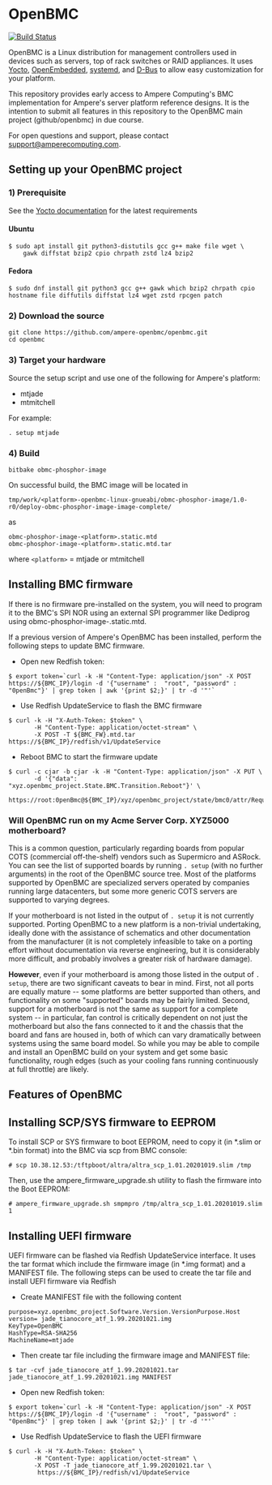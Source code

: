 # OpenBMC

[![Build Status](https://openpower.xyz/buildStatus/icon?job=openbmc-build)](https://openpower.xyz/job/openbmc-build/)

OpenBMC is a Linux distribution for management controllers used in devices such
as servers, top of rack switches or RAID appliances. It uses
[Yocto](https://www.yoctoproject.org/),
[OpenEmbedded](https://www.openembedded.org/wiki/Main_Page),
[systemd](https://www.freedesktop.org/wiki/Software/systemd/), and
[D-Bus](https://www.freedesktop.org/wiki/Software/dbus/) to allow easy
customization for your platform.

This repository provides early access to Ampere Computing's BMC implementation
for Ampere's server platform reference designs. It is the intention to submit
all features in this repository to the OpenBMC main project (github/openbmc)
in due course.

For open questions and support, please contact support@amperecomputing.com.

## Setting up your OpenBMC project

### 1) Prerequisite

See the [Yocto documentation](https://docs.yoctoproject.org/ref-manual/system-requirements.html#required-packages-for-the-build-host)
for the latest requirements

#### Ubuntu
```
$ sudo apt install git python3-distutils gcc g++ make file wget \
    gawk diffstat bzip2 cpio chrpath zstd lz4 bzip2
```

#### Fedora
```
$ sudo dnf install git python3 gcc g++ gawk which bzip2 chrpath cpio
hostname file diffutils diffstat lz4 wget zstd rpcgen patch
```

### 2) Download the source
```
git clone https://github.com/ampere-openbmc/openbmc.git
cd openbmc
```

### 3) Target your hardware
Source the setup script and use one of the following for Ampere's platform:
- mtjade
- mtmitchell

For example:
```
. setup mtjade
```

### 4) Build
```
bitbake obmc-phosphor-image
```

On successful build, the BMC image will be located in
```
tmp/work/<platform>-openbmc-linux-gnueabi/obmc-phosphor-image/1.0-r0/deploy-obmc-phosphor-image-image-complete/
```

as
```
obmc-phosphor-image-<platform>.static.mtd
obmc-phosphor-image-<platform>.static.mtd.tar
```

where `<platform>` = mtjade or mtmitchell

## Installing BMC firmware

If there is no firmware pre-installed on the system, you will need to program it to the BMC's SPI NOR using an external SPI programmer like Dediprog
using obmc-phosphor-image-<platform>.static.mtd.

If a previous version of Ampere's OpenBMC has been installed, perform the following steps to update BMC firmware.

- Open new Redfish token:
```
$ export token=`curl -k -H "Content-Type: application/json" -X POST https://${BMC_IP}/login -d '{"username" :  "root", "password" :  "0penBmc"}' | grep token | awk '{print $2;}' | tr -d '"'`
```

- Use Redfish UpdateService to flash the BMC firmware
```
$ curl -k -H "X-Auth-Token: $token" \
       -H "Content-Type: application/octet-stream" \
       -X POST -T ${BMC_FW}.mtd.tar https://${BMC_IP}/redfish/v1/UpdateService
```

- Reboot BMC to start the firmware update
```
$ curl -c cjar -b cjar -k -H "Content-Type: application/json" -X PUT \
       -d '{"data": "xyz.openbmc_project.State.BMC.Transition.Reboot"}' \
        https://root:0penBmc@${BMC_IP}/xyz/openbmc_project/state/bmc0/attr/RequestedBMCTransition`
```

### Will OpenBMC run on my Acme Server Corp. XYZ5000 motherboard?

This is a common question, particularly regarding boards from popular COTS
(commercial off-the-shelf) vendors such as Supermicro and ASRock.  You can see
the list of supported boards by running `. setup` (with no further arguments) in
the root of the OpenBMC source tree.  Most of the platforms supported by OpenBMC
are specialized servers operated by companies running large datacenters, but
some more generic COTS servers are supported to varying degrees.

If your motherboard is not listed in the output of `. setup` it is not currently
supported.  Porting OpenBMC to a new platform is a non-trivial undertaking,
ideally done with the assistance of schematics and other documentation from the
manufacturer (it is not completely infeasible to take on a porting effort
without documentation via reverse engineering, but it is considerably more
difficult, and probably involves a greater risk of hardware damage).

**However**, even if your motherboard is among those listed in the output of
`. setup`, there are two significant caveats to bear in mind.  First, not all
ports are equally mature -- some platforms are better supported than others, and
functionality on some "supported" boards may be fairly limited.  Second, support
for a motherboard is not the same as support for a complete system -- in
particular, fan control is critically dependent on not just the motherboard but
also the fans connected to it and the chassis that the board and fans are housed
in, both of which can vary dramatically between systems using the same board
model.  So while you may be able to compile and install an OpenBMC build on your
system and get some basic functionality, rough edges (such as your cooling fans
running continuously at full throttle) are likely.

## Features of OpenBMC
## Installing SCP/SYS firmware to EEPROM

To install SCP or SYS firmware to boot EEPROM, need to copy it (in *.slim or *.bin format) into the BMC via scp from BMC console:

```
# scp 10.38.12.53:/tftpboot/altra/altra_scp_1.01.20201019.slim /tmp
```

Then, use the ampere_firmware_upgrade.sh utility to flash the firmware into the Boot EEPROM:

```
# ampere_firmware_upgrade.sh smpmpro /tmp/altra_scp_1.01.20201019.slim 1
```

## Installing UEFI firmware

UEFI firmware can be flashed via Redfish UpdateService interface. It uses the tar format which include the firmware image (in *.img format) and a MANIFEST file. The following steps can be used to create the tar file and install UEFI firmware via Redfish

- Create MANIFEST file with the following content

```
purpose=xyz.openbmc_project.Software.Version.VersionPurpose.Host
version= jade_tianocore_atf_1.99.20201021.img
KeyType=OpenBMC
HashType=RSA-SHA256
MachineName=mtjade
```

- Then create tar file including the firmware image and MANIFEST file:

```
$ tar -cvf jade_tianocore_atf_1.99.20201021.tar jade_tianocore_atf_1.99.20201021.img MANIFEST
```

- Open new Redfish token:

```
$ export token=`curl -k -H "Content-Type: application/json" -X POST https://${BMC_IP}/login -d '{"username" :  "root", "password" :  "0penBmc"}' | grep token | awk '{print $2;}' | tr -d '"'`
```

- Use Redfish UpdateService to flash the UEFI firmware
```
$ curl -k -H "X-Auth-Token: $token" \
       -H "Content-Type: application/octet-stream" \
       -X POST -T jade_tianocore_atf_1.99.20201021.tar \
        https://${BMC_IP}/redfish/v1/UpdateService
```
